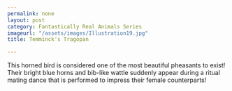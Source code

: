 ```yaml
---
permalink: none
layout: post
category: Fantastically Real Animals Series
imageurl: "/assets/images/Illustration19.jpg"
title: Temminck's Tragopan

---
```


This horned bird is considered one of the most beautiful pheasants to exist! Their bright blue horns and bib-like wattle suddenly appear during a ritual mating dance that is performed to impress their female counterparts! 
